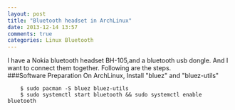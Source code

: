 ```yaml
---
layout: post
title: "Bluetooth headset in ArchLinux"
date: 2013-12-14 13:57
comments: true
categories: Linux Bluetooth
---
```

I have a Nokia bluetooth headset BH-105,and a bluetooth usb dongle. And I want to connect them together. Following are the steps.     
###Software Preparation
On ArchLinux, Install "bluez" and "bluez-utils"

```
	$ sudo pacman -S bluez bluez-utils
	$ sudo systemctl start bluetooth && sudo systemctl enable bluetooth

```

